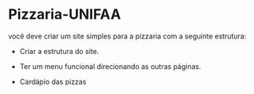 # Pizzaria-UNIFAA

você deve criar um site simples para a pizzaria com a seguinte estrutura:

- Criar a estrutura do site.

- Ter um menu funcional direcionando as outras páginas. 

- Cardápio das pizzas
